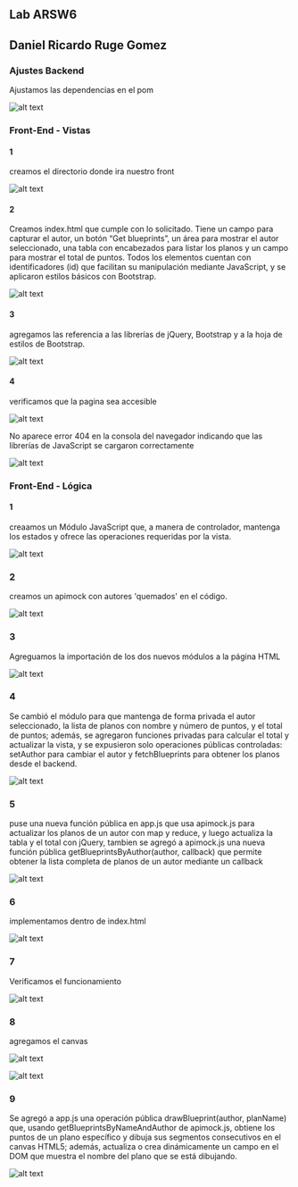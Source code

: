 ## Lab ARSW6

## Daniel Ricardo Ruge Gomez

### Ajustes Backend

Ajustamos las dependencias en el pom 

![alt text](/Back/img/media/image.png)


### Front-End - Vistas

#### 1

creamos el directorio donde ira nuestro front

![alt text](/Back/img/media/image2.png)

#### 2

 Creamos index.html que cumple con lo solicitado. Tiene un campo para capturar el autor, un botón “Get blueprints”, un área para mostrar el autor seleccionado, una tabla con encabezados para listar los planos y un campo para mostrar el total de puntos. Todos los elementos cuentan con identificadores (id) que facilitan su manipulación mediante JavaScript, y se aplicaron estilos básicos con Bootstrap.

![alt text](/Back/img/media/image3.png)

#### 3

agregamos las referencia a las librerías de jQuery, Bootstrap y a la hoja de estilos de Bootstrap.

![alt text](/Back/img/media/image4.png)

#### 4

verificamos que la pagina sea accesible

![alt text](/Back/img/media/image5.png)

No aparece error 404 en la consola del navegador indicando que las librerías de JavaScript se cargaron correctamente

![alt text](/Back/img/media/image6.png)


### Front-End - Lógica

#### 1

creaamos un Módulo JavaScript que, a manera de controlador, mantenga los estados y ofrece las operaciones requeridas por la vista.

![alt text](/Back/img/media/image7.png)


### 2

creamos  un apimock con autores 'quemados' en el código.

![alt text](/Back/img/media/image8.png)


### 3

Agreguamos la importación de los dos nuevos módulos a la página HTML

![alt text](/Back/img/media/image9.png)


### 4

Se cambió el módulo para que mantenga de forma privada el autor seleccionado, la lista de planos con nombre y número de puntos, y el total de puntos; además, se agregaron funciones privadas para calcular el total y actualizar la vista, y se expusieron solo operaciones públicas controladas: setAuthor para cambiar el autor y fetchBlueprints para obtener los planos desde el backend.

![alt text](/Back/img/media/image10.png)


### 5

puse una nueva función pública en app.js que usa apimock.js para actualizar los planos de un autor con map y reduce, y luego actualiza la tabla y el total con jQuery, tambien se agregó a apimock.js una nueva función pública getBlueprintsByAuthor(author, callback) que permite obtener la lista completa de planos de un autor mediante un callback

![alt text](/Back/img/media/image11.png)



### 6 

implementamos dentro de index.html

![alt text](/Back/img/media/image12.png)


### 7

Verificamos el funcionamiento

![alt text](/Back/img/media/image13.png)


### 8

agregamos el canvas

![alt text](/Back/img/media/image14.png)

![alt text](/Back/img/media/image15.png)


### 9

Se agregó a app.js una operación pública drawBlueprint(author, planName) que, usando getBlueprintsByNameAndAuthor de apimock.js, obtiene los puntos de un plano específico y dibuja sus segmentos consecutivos en el canvas HTML5; además, actualiza o crea dinámicamente un campo en el DOM que muestra el nombre del plano que se está dibujando.

![alt text](/Back/img/media/image16.png)
